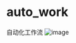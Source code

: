 # auto_work
自动化工作流
![image](https://github.com/user-attachments/assets/c5c24d3f-b7ef-4a85-bf11-68100744aca4)
